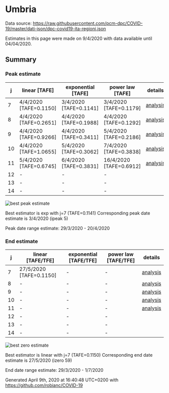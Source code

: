 # Umbria


Data source: https://raw.githubusercontent.com/pcm-dpc/COVID-19/master/dati-json/dpc-covid19-ita-regioni.json

Estimates in this page were made on 9/4/2020 with data available until 04/04/2020.


## Summary 

### Peak estimate 
|j|linear [TAFE]|exponential [TAFE]|power law [TAFE]|details|
|---|----|-----------|---------|-------|
|7|4/4/2020 [TAFE=0.1150]|3/4/2020 [TAFE=0.1141]|3/4/2020 [TAFE=0.1179]|[analysis](COVID-19_umbria_j7_2020-04-04.md)|
|8|4/4/2020 [TAFE=0.2651]|4/4/2020 [TAFE=0.1988]|4/4/2020 [TAFE=0.1292]|[analysis](COVID-19_umbria_j8_2020-04-04.md)|
|9|4/4/2020 [TAFE=0.9266]|4/4/2020 [TAFE=0.3411]|5/4/2020 [TAFE=0.2186]|[analysis](COVID-19_umbria_j9_2020-04-04.md)|
|10|4/4/2020 [TAFE=1.0655]|5/4/2020 [TAFE=0.3062]|7/4/2020 [TAFE=0.3838]|[analysis](COVID-19_umbria_j10_2020-04-04.md)|
|11|5/4/2020 [TAFE=0.6745]|6/4/2020 [TAFE=0.3831]|16/4/2020 [TAFE=0.6912]|[analysis](COVID-19_umbria_j11_2020-04-04.md)|
|12|-|-|-||
|13|-|-|-||
|14|-|-|-||

![best peak estimate](COVID-19_umbria_j7_2020-04-04.png)

Best estimator is exp with j=7 (TAFE=0.1141)
Corresponding peak date estimate is 3/4/2020 (ipeak 5)


Peak date range estimate: 29/3/2020 - 20/4/2020

### End estimate 
|j|linear [TAFE/TFE]|exponential [TAFE/TFE]|power law [TAFE/TFE]|details|
|---|----|-----------|---------|-------|
|7|27/5/2020 [TAFE=0.1150]|-|-|[analysis](COVID-19_umbria_j7_2020-04-04.md)|
|8|-|-|-|[analysis](COVID-19_umbria_j8_2020-04-04.md)|
|9|-|-|-|[analysis](COVID-19_umbria_j9_2020-04-04.md)|
|10|-|-|-|[analysis](COVID-19_umbria_j10_2020-04-04.md)|
|11|-|-|-|[analysis](COVID-19_umbria_j11_2020-04-04.md)|
|12|-|-|-||
|13|-|-|-||
|14|-|-|-||

![best zero estimate](COVID-19_umbria_j7_2020-04-04.png)

Best estimator is linear with j=7 (TAFE=0.1150)
Corresponding end date estimate is 27/5/2020 (izero 59)


End date range estimate: 29/3/2020 - 1/7/2020

Generated April 9th, 2020 at 16:40:48 UTC+0200 with https://github.com/robianc/COVID-19
